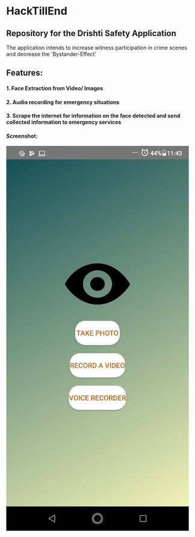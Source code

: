 # HackTillEnd

## Repository for the Drishti Safety Application
The application intends to increase witness participation in crime scenes and decrease the 'Bystander-Effect'

## Features:
#### 1. Face Extraction from Video/ Images
#### 2. Audio recording for emergency situations
#### 3. Scrape the internet for information on the face detected and send collected information to emergency services

#### Screenshot:
![Drishti App](https://github.com/divyanshusharma1709/HackTillEnd/blob/master/Screenshot.jpeg)
